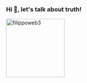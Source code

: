 ### Hi 👋, let's talk about truth!

<!--<img height="160em" align="left" src="https://github-readme-stats.vercel.app/api/top-langs?username=filippoweb3&show_icons=true&locale=en&layout=compact&theme=dracula" alt="filippoweb3" />-->
<img height="160em" align="center" src="https://github-readme-stats.vercel.app/api?username=filippoweb3&show_icons=true&locale=en&count_private=true&theme=dracula" alt="filippoweb3" />
